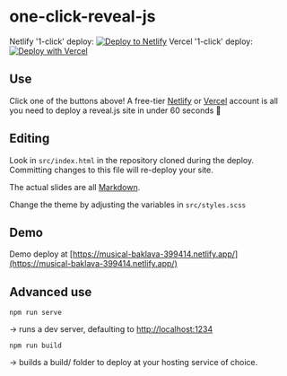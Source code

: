 # one-click-reveal-js

Netlify '1-click' deploy: [![Deploy to Netlify](https://www.netlify.com/img/deploy/button.svg)](https://app.netlify.com/start/deploy?repository=https://github.com/jplomas/one-click-reveal-js)
Vercel '1-click' deploy: [![Deploy with Vercel](https://vercel.com/button)](https://vercel.com/new/clone?repository-url=https%3A%2F%2Fgithub.com%2Fjplomas%2Fone-click-reveal-js&output-directory=build%2F)

## Use

Click one of the buttons above!  A free-tier [Netlify](https://netlify.com) or [Vercel](https://vercel.com/) account is all you need to deploy a reveal.js site in under 60 seconds 🚀

## Editing

Look in ``src/index.html`` in the repository cloned during the deploy.  Committing changes to this file will re-deploy your site.

The actual slides are all [Markdown](https://www.markdownguide.org/basic-syntax/).

Change the theme by adjusting the variables in ``src/styles.scss``

## Demo

Demo deploy at [https://musical-baklava-399414.netlify.app/](https://musical-baklava-399414.netlify.app/)

## Advanced use

```npm run serve```

-> runs a dev server, defaulting to [http://localhost:1234](http://localhost:1234)

```npm run build```

-> builds a build/ folder to deploy at your hosting service of choice.
